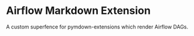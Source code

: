 
# Airflow Markdown Extension

A custom superfence for pymdown-extensions which render Airflow DAGs.
